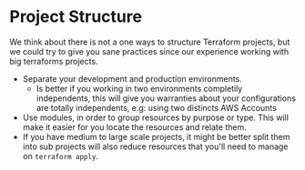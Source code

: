 # Project Structure

We think about there is not a one ways to structure Terraform projects, but we could try to give you sane practices since our experience working with big terraforms projects.

* Separate your development and production environments.
  * Is better if you working in two environments completily independents, this will give you warranties about your configurations are totally independents, e.g: using two distincts AWS Accounts
* Use modules, in order to group resources by purpose or type. This will make it easier for you locate the resources and relate them.
* If you have medium to large scale projects, it might be better split them into sub projects will also reduce resources that you'll need to manage on `terraform apply`.
